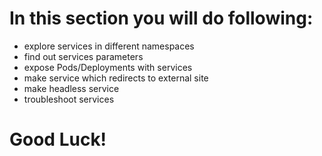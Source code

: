 # In this section you will do following:

- explore services in different namespaces
- find out services parameters
- expose Pods/Deployments with services
- make service which redirects to external site
- make headless service
- troubleshoot services


# Good Luck!
